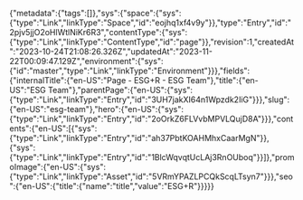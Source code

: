 {"metadata":{"tags":[]},"sys":{"space":{"sys":{"type":"Link","linkType":"Space","id":"eojhq1xf4v9y"}},"type":"Entry","id":"2pjv5jjO2oHlWtlNiKr6R3","contentType":{"sys":{"type":"Link","linkType":"ContentType","id":"page"}},"revision":1,"createdAt":"2023-10-24T21:08:26.326Z","updatedAt":"2023-11-22T00:09:47.129Z","environment":{"sys":{"id":"master","type":"Link","linkType":"Environment"}}},"fields":{"internalTitle":{"en-US":"Page - ESG+R - ESG Team"},"title":{"en-US":"ESG Team"},"parentPage":{"en-US":{"sys":{"type":"Link","linkType":"Entry","id":"3UH7jakXI64n1Wpzdk2IiG"}}},"slug":{"en-US":"esg-team"},"hero":{"en-US":{"sys":{"type":"Link","linkType":"Entry","id":"2oOrkZ6FLVvbMPVLQujD8A"}}},"contents":{"en-US":[{"sys":{"type":"Link","linkType":"Entry","id":"ah37PbtKOAHMhxCaarMgN"}},{"sys":{"type":"Link","linkType":"Entry","id":"1BlcWqvqtUcLAj3RnOUboq"}}]},"promoImage":{"en-US":{"sys":{"type":"Link","linkType":"Asset","id":"5VRmYPAZLPCQkScqLTsyn7"}}},"seo":{"en-US":{"title":{"name":"title","value":"ESG+R"}}}}}